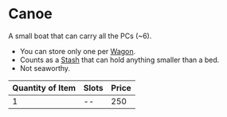 # Canoe

A small boat that can carry all the PCs (~6).

- You can store only one per [Wagon](Wagon.md).
- Counts as a [Stash](../../../Player%20Characters/Derived%20Statistics/Stash.md) that can hold anything smaller than a bed.
- Not seaworthy.

| Quantity of Item | Slots | Price |
| ---------------- | ----- | ----- |
| 1                | --    | 250   |

